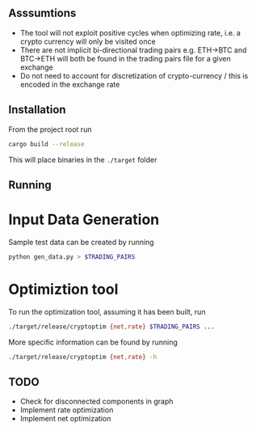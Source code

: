 ## Asssumtions
* The tool will not exploit positive cycles when optimizing rate, i.e. a crypto currency will only be visited once
* There are not implicit bi-directional trading pairs e.g. ETH->BTC and BTC->ETH will both be found in the trading pairs file for a given exchange
* Do not need to account for discretization of crypto-currency / this is encoded in the exchange rate

## Installation
From the project root run
```bash
cargo build --release
```
This will place binaries in the `./target` folder

## Running
# Input Data Generation
Sample test data can be created by running
```bash
python gen_data.py > $TRADING_PAIRS
```
# Optimiztion tool
To run the optimization tool, assuming it has been built, run
```bash
./target/release/cryptoptim {net,rate} $TRADING_PAIRS ...
```
More specific information can be found by running
```bash
./target/release/cryptoptim {net,rate} -h
```

## TODO
* Check for disconnected components in graph
* Implement rate optimization
* Implement net optimization
